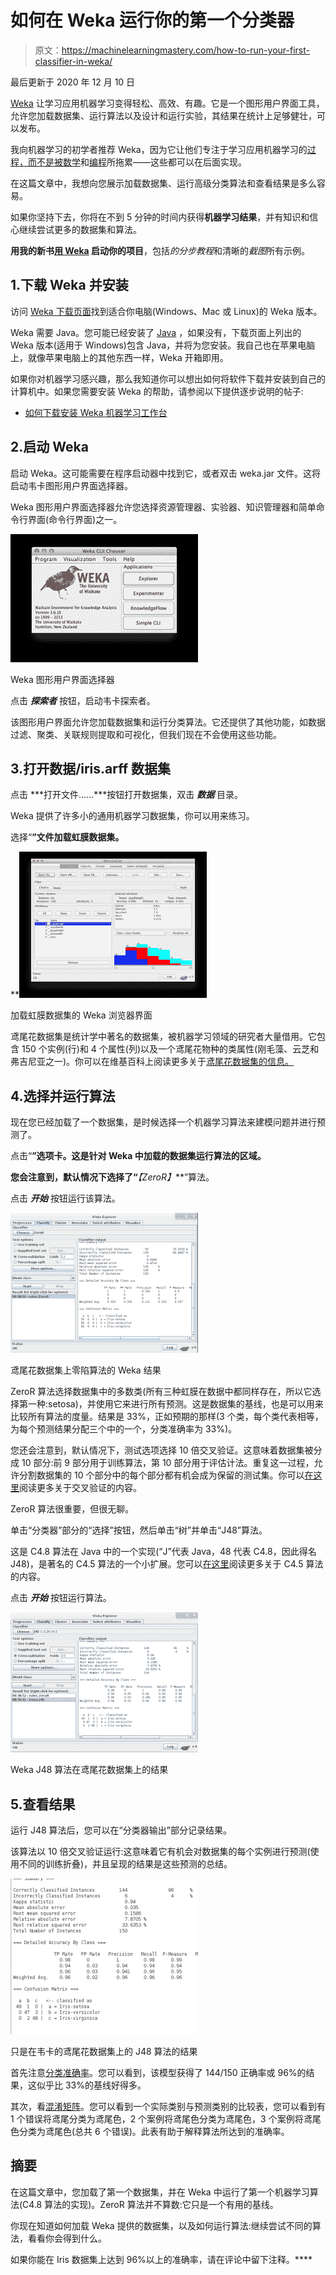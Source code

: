 # 如何在 Weka 运行你的第一个分类器

> 原文：<https://machinelearningmastery.com/how-to-run-your-first-classifier-in-weka/>

最后更新于 2020 年 12 月 10 日

[Weka](https://machinelearningmastery.com/what-is-the-weka-machine-learning-workbench/ "What is the Weka Machine Learning Workbench") 让学习应用机器学习变得轻松、高效、有趣。它是一个图形用户界面工具，允许您加载数据集、运行算法以及设计和运行实验，其结果在统计上足够健壮，可以发布。

我向机器学习的初学者推荐 Weka，因为它让他们专注于学习应用机器学习的[过程，而不是被](https://machinelearningmastery.com/process-for-working-through-machine-learning-problems/ "5-Part Process for working through Machine Learning Problems")[数学](https://machinelearningmastery.com/what-if-im-not-good-at-mathematics/ "What if I’m Not Good at Mathematics")和[编程](https://machinelearningmastery.com/what-if-im-not-a-good-programmer/ "What if I’m Not a Good Programmer")所拖累——这些都可以在后面实现。

在这篇文章中，我想向您展示加载数据集、运行高级分类算法和查看结果是多么容易。

如果你坚持下去，你将在不到 5 分钟的时间内获得**机器学习结果**，并有知识和信心继续尝试更多的数据集和算法。

**用我的新书[用 Weka](https://machinelearningmastery.com/machine-learning-mastery-weka/) 启动你的项目**，包括*的分步教程*和清晰的*截图*所有示例。

## 1.下载 Weka 并安装

访问 [Weka 下载页面](https://waikato.github.io/weka-wiki/downloading_weka/)找到适合你电脑(Windows、Mac 或 Linux)的 Weka 版本。

Weka 需要 Java。您可能已经安装了 [Java](https://java.com) ，如果没有，下载页面上列出的 Weka 版本(适用于 Windows)包含 Java，并将为您安装。我自己也在苹果电脑上，就像苹果电脑上的其他东西一样，Weka 开箱即用。

如果你对机器学习感兴趣，那么我知道你可以想出如何将软件下载并安装到自己的计算机中。如果您需要安装 Weka 的帮助，请参阅以下提供逐步说明的帖子:

*   [如何下载安装 Weka 机器学习工作台](https://machinelearningmastery.com/download-install-weka-machine-learning-workbench/)

## 2.启动 Weka

启动 Weka。这可能需要在程序启动器中找到它，或者双击 weka.jar 文件。这将启动韦卡图形用户界面选择器。

Weka 图形用户界面选择器允许您选择资源管理器、实验器、知识管理器和简单命令行界面(命令行界面)之一。

[![Weka GUI Chooser](img/fba124929a0da99095d1a3de3149684b.png)](https://machinelearningmastery.com/wp-content/uploads/2014/02/weka-loader.png)

Weka 图形用户界面选择器

点击 ***探索者*** 按钮，启动韦卡探索者。

该图形用户界面允许您加载数据集和运行分类算法。它还提供了其他功能，如数据过滤、聚类、关联规则提取和可视化，但我们现在不会使用这些功能。

## 3.打开数据/iris.arff 数据集

点击 ***打开文件……***按钮打开数据集，双击 ***数据*** 目录。

Weka 提供了许多小的通用机器学习数据集，你可以用来练习。

选择“**”文件加载虹膜数据集。**

**[![Weka Explorer Interface with the Iris dataset loaded](img/864dc1ea6a777ac55c1be13bcb543f86.png)](https://machinelearningmastery.com/wp-content/uploads/2014/02/weka-explorer.png)

加载虹膜数据集的 Weka 浏览器界面

鸢尾花数据集是统计学中著名的数据集，被机器学习领域的研究者大量借用。它包含 150 个实例(行)和 4 个属性(列)以及一个鸢尾花物种的类属性(刚毛藻、云芝和弗吉尼亚之一)。你可以在维基百科上阅读更多关于[鸢尾花数据集的信息。](https://en.wikipedia.org/wiki/Iris_flower_data_set)

## 4.选择并运行算法

现在您已经加载了一个数据集，是时候选择一个机器学习算法来建模问题并进行预测了。

点击“**”选项卡。这是针对 Weka 中加载的数据集运行算法的区域。**

 **您会注意到，默认情况下选择了“***【ZeroR】***”算法。

点击 ***开始*** 按钮运行该算法。

[![Weka Results for the ZeroR algorithm on the Iris flower dataset](img/36ff653e6843e33a6422468eddc57132.png)](https://machinelearningmastery.com/wp-content/uploads/2014/02/weka-zeror.png)

鸢尾花数据集上零陷算法的 Weka 结果

ZeroR 算法选择数据集中的多数类(所有三种虹膜在数据中都同样存在，所以它选择第一种:setosa)，并使用它来进行所有预测。这是数据集的基线，也是可以用来比较所有算法的度量。结果是 33%，正如预期的那样(3 个类，每个类代表相等，为每个预测结果分配三个中的一个，分类准确率为 33%)。

您还会注意到，默认情况下，测试选项选择 10 倍交叉验证。这意味着数据集被分成 10 部分:前 9 部分用于训练算法，第 10 部分用于评估计法。重复这一过程，允许分割数据集的 10 个部分中的每个部分都有机会成为保留的测试集。你可以[在这里](https://en.wikipedia.org/wiki/Cross-validation_(statistics))阅读更多关于交叉验证的内容。

ZeroR 算法很重要，但很无聊。

单击“分类器”部分的“选择”按钮，然后单击“树”并单击“J48”算法。

这是 C4.8 算法在 Java 中的一个实现(“J”代表 Java，48 代表 C4.8，因此得名 J48)，是著名的 C4.5 算法的一个小扩展。您可以[在这里](https://en.wikipedia.org/wiki/C4.5_algorithm)阅读更多关于 C4.5 算法的内容。

点击 ***开始*** 按钮运行算法。

[![Weka J48 algorithm results on the iris flower dataset](img/b32e73e643606ae704d55b2deeacbbb0.png)](https://machinelearningmastery.com/wp-content/uploads/2014/02/weka-j48.png)

Weka J48 算法在鸢尾花数据集上的结果

## 5.查看结果

运行 J48 算法后，您可以在“分类器输出”部分记录结果。

该算法以 10 倍交叉验证运行:这意味着它有机会对数据集的每个实例进行预测(使用不同的训练折叠)，并且呈现的结果是这些预测的总结。

[![Just the results of the J48 algorithm on the Iris flower dataset in Weka](img/e266a0b91dd34934a5057b184b942cb5.png)](https://machinelearningmastery.com/wp-content/uploads/2014/02/weka-results.png)

只是在韦卡的鸢尾花数据集上的 J48 算法的结果

首先注意[分类准确率](https://en.wikipedia.org/wiki/Accuracy_and_precision)。您可以看到，该模型获得了 144/150 正确率或 96%的结果，这似乎比 33%的基线好得多。

其次，看[混淆矩阵](https://machinelearningmastery.com/confusion-matrix-machine-learning/)。您可以看到一个实际类别与预测类别的比较表，您可以看到有 1 个错误将鸢尾分类为鸢尾色，2 个案例将鸢尾色分类为鸢尾色，3 个案例将鸢尾色分类为鸢尾色(总共 6 个错误)。此表有助于解释算法所达到的准确率。

## 摘要

在这篇文章中，您加载了第一个数据集，并在 Weka 中运行了第一个机器学习算法(C4.8 算法的实现)。ZeroR 算法并不算数:它只是一个有用的基线。

你现在知道如何加载 Weka 提供的数据集，以及如何运行算法:继续尝试不同的算法，看看你会得到什么。

如果你能在 Iris 数据集上达到 96%以上的准确率，请在评论中留下注释。****